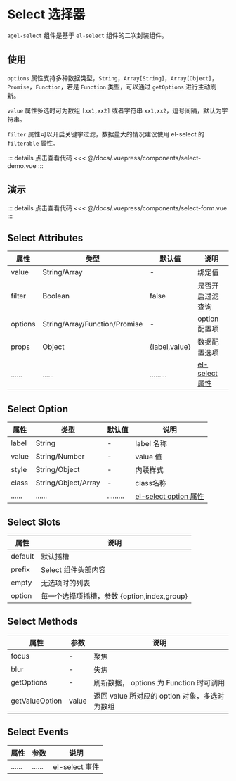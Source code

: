 # Select 选择器

`agel-select` 组件是基于 `el-select` 组件的二次封装组件。

## 使用

`options` 属性支持多种数据类型，`String`，`Array[String]`，`Array[Object]`，`Promise`，`Function`，若是 `Function` 类型，可以通过 `getOptions` 进行主动刷新。

`value` 属性多选时可为数组 `[xx1,xx2]` 或者字符串 `xx1,xx2`，逗号间隔，默认为字符串。

`filter` 属性可以开启关键字过滤，数据量大的情况建议使用 el-select 的 `filterable` 属性。

<ClientOnly><select-demo/></ClientOnly>

::: details 点击查看代码
<<< @/docs/.vuepress/components/select-demo.vue
:::


## 演示

<ClientOnly><select-form/></ClientOnly>

::: details 点击查看代码
<<< @/docs/.vuepress/components/select-form.vue
:::

## Select Attributes

| 属性        | 类型         | 默认值  | 说明                                 | 
| ----------- | ------------  | ------ | ------------------------------------ |
| value       | String/Array  | -        | 绑定值                |   
| filter      | Boolean       | false       | 是否开启过滤查询                | 
| options     | String/Array/Function/Promise    |  -     | option 配置项         | 
| props       | Object        |  {label,value}     | 数据配置选项          |
| ......      | ......        | .........   |  [el-select 属性](https://element.eleme.cn/#/zh-CN/component/select#select-attributes)      | 

## Select Option

| 属性        | 类型         | 默认值  | 说明                                 | 
| ----------- | ------------  | ------ | ------------------------------------ | 
| label       | String        |  -                  | label 名称    |
| value       | String/Number |  -                  | value 值    | 
| style       | String/Object | -                   | 内联样式     | 
| class       | String/Object/Array       |  -      | class名称    |
| ......      | ......        | .........   |  [el-select option 属性](https://element.eleme.cn/#/zh-CN/component/select#option-attributes)      | 

## Select Slots

| 属性          |   说明                                   | 
| -----------    |   ------------------------------------  | 
| default        |  默认插槽           |
| prefix         |  Select 组件头部内容                        |
| empty          |  无选项时的列表                        | 
| option         |  每一个选择项插槽，参数 {option,index,group} |

## Select Methods

| 属性          | 参数           |  说明                                   | 
| -----------   | ------------  |  ------------------------------------  | 
| focus         | -             |  聚焦                        |
| blur          | -             |  失焦            | 
| getOptions    | -             |  刷新数据， options 为 Function 时可调用           |
| getValueOption| value           |  返回 value 所对应的 option 对象，多选时为数组 |

## Select Events

| 属性          | 参数           |  说明                                   | 
| -----------   | ------------  |  ------------------------------------  | 
| ......        | ......        | [el-select 事件](https://element.eleme.cn/#/zh-CN/component/select#tree-events)      | 

